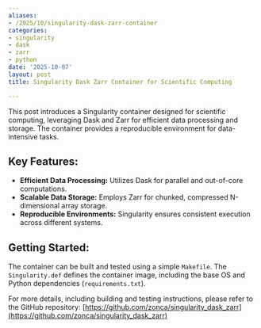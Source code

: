 ```yaml
---
aliases:
- /2025/10/singularity-dask-zarr-container
categories:
- singularity
- dask
- zarr
- python
date: '2025-10-07'
layout: post
title: Singularity Dask Zarr Container for Scientific Computing

---
```


This post introduces a Singularity container designed for scientific computing, leveraging Dask and Zarr for efficient data processing and storage. The container provides a reproducible environment for data-intensive tasks.

## Key Features:

*   **Efficient Data Processing:** Utilizes Dask for parallel and out-of-core computations.
*   **Scalable Data Storage:** Employs Zarr for chunked, compressed N-dimensional array storage.
*   **Reproducible Environments:** Singularity ensures consistent execution across different systems.

## Getting Started:

The container can be built and tested using a simple `Makefile`. The `Singularity.def` defines the container image, including the base OS and Python dependencies (`requirements.txt`).

For more details, including building and testing instructions, please refer to the GitHub repository: [https://github.com/zonca/singularity_dask_zarr](https://github.com/zonca/singularity_dask_zarr)